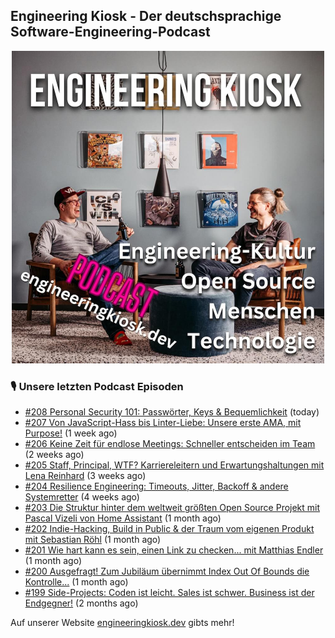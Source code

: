 ## Engineering Kiosk - Der deutschsprachige Software-Engineering-Podcast

<p align="center">
  <img width="500" height="500" src="https://github.com/EngineeringKiosk/.github/blob/main/images/podcast_square.jpg" alt="Engineering Kiosk Podcast" title="Engineering Kiosk Podcast">
</p>

### 🎙️ Unsere letzten Podcast Episoden


- [#208 Personal Security 101: Passwörter, Keys &amp; Bequemlichkeit](https://engineeringkiosk.dev) (today)
- [#207 Von JavaScript-Hass bis Linter-Liebe: Unsere erste AMA, mit Purpose!](https://engineeringkiosk.dev) (1 week ago)
- [#206 Keine Zeit für endlose Meetings: Schneller entscheiden im Team](https://engineeringkiosk.dev) (2 weeks ago)
- [#205 Staff, Principal, WTF? Karriereleitern und Erwartungshaltungen mit Lena Reinhard](https://engineeringkiosk.dev) (3 weeks ago)
- [#204 Resilience Engineering: Timeouts, Jitter, Backoff &amp; andere Systemretter](https://engineeringkiosk.dev) (4 weeks ago)
- [#203 Die Struktur hinter dem weltweit größten Open Source Projekt mit Pascal Vizeli von Home Assistant](https://engineeringkiosk.dev) (1 month ago)
- [#202 Indie-Hacking, Build in Public &amp; der Traum vom eigenen Produkt mit Sebastian Röhl](https://engineeringkiosk.dev) (1 month ago)
- [#201 Wie hart kann es sein, einen Link zu checken... mit Matthias Endler](https://engineeringkiosk.dev) (1 month ago)
- [#200 Ausgefragt! Zum Jubiläum übernimmt Index Out Of Bounds die Kontrolle...](https://engineeringkiosk.dev) (1 month ago)
- [#199 Side-Projects: Coden ist leicht. Sales ist schwer. Business ist der Endgegner!](https://engineeringkiosk.dev) (2 months ago)

Auf unserer Website [engineeringkiosk.dev](https://engineeringkiosk.dev/) gibts mehr!
